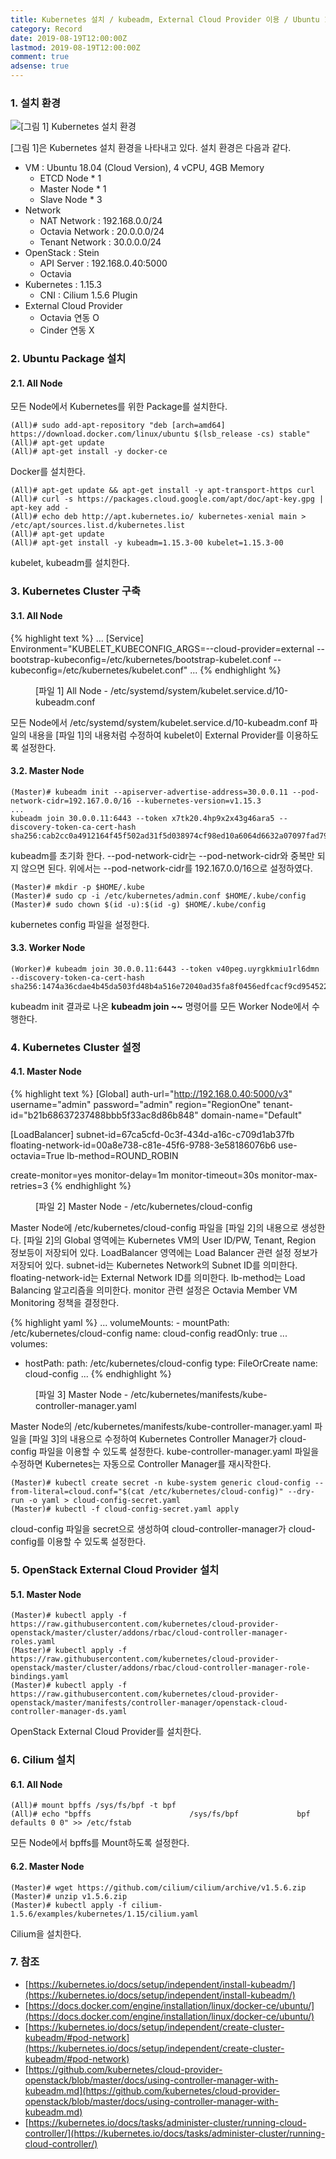 ```yaml
---
title: Kubernetes 설치 / kubeadm, External Cloud Provider 이용 / Ubuntu 18.04, OpenStack 환경
category: Record
date: 2019-08-19T12:00:00Z
lastmod: 2019-08-19T12:00:00Z
comment: true
adsense: true
---
```


### 1. 설치 환경

![[그림 1] Kubernetes 설치 환경]({{site.baseurl}}/images/record/Kubernetes_Install_kubeadm_External_Cloud_Provider_Ubuntu_18.04_OpenStack/Environment.PNG)

[그림 1]은 Kubernetes 설치 환경을 나타내고 있다. 설치 환경은 다음과 같다.
* VM : Ubuntu 18.04 (Cloud Version), 4 vCPU, 4GB Memory
  * ETCD Node * 1
  * Master Node * 1
  * Slave Node * 3
* Network
  * NAT Network : 192.168.0.0/24
  * Octavia Network : 20.0.0.0/24
  * Tenant Network : 30.0.0.0/24
* OpenStack : Stein
  * API Server : 192.168.0.40:5000
  * Octavia
* Kubernetes : 1.15.3
  * CNI : Cilium 1.5.6 Plugin
* External Cloud Provider
  * Octavia 연동 O
  * Cinder 연동 X

### 2. Ubuntu Package 설치

#### 2.1. All Node

모든 Node에서 Kubernetes를 위한 Package를 설치한다.

~~~console
(All)# sudo add-apt-repository "deb [arch=amd64] https://download.docker.com/linux/ubuntu $(lsb_release -cs) stable"
(All)# apt-get update
(All)# apt-get install -y docker-ce
~~~

Docker를 설치한다.

~~~console
(All)# apt-get update && apt-get install -y apt-transport-https curl
(All)# curl -s https://packages.cloud.google.com/apt/doc/apt-key.gpg | apt-key add -
(All)# echo deb http://apt.kubernetes.io/ kubernetes-xenial main > /etc/apt/sources.list.d/kubernetes.list
(All)# apt-get update
(All)# apt-get install -y kubeadm=1.15.3-00 kubelet=1.15.3-00
~~~

kubelet, kubeadm를 설치한다.

### 3. Kubernetes Cluster 구축

#### 3.1. All Node

{% highlight text %}
...
[Service]
Environment="KUBELET_KUBECONFIG_ARGS=--cloud-provider=external --bootstrap-kubeconfig=/etc/kubernetes/bootstrap-kubelet.conf --kubeconfig=/etc/kubernetes/kubelet.conf"
...
{% endhighlight %}
<figure>
<figcaption class="caption">[파일 1] All Node - /etc/systemd/system/kubelet.service.d/10-kubeadm.conf</figcaption>
</figure>

모든 Node에서 /etc/systemd/system/kubelet.service.d/10-kubeadm.conf 파일의 내용을 [파일 1]의 내용처럼 수정하여 kubelet이 External Provider를 이용하도록 설정한다.

#### 3.2. Master Node

~~~console
(Master)# kubeadm init --apiserver-advertise-address=30.0.0.11 --pod-network-cidr=192.167.0.0/16 --kubernetes-version=v1.15.3
...
kubeadm join 30.0.0.11:6443 --token x7tk20.4hp9x2x43g46ara5 --discovery-token-ca-cert-hash sha256:cab2cc0a4912164f45f502ad31f5d038974cf98ed10a6064d6632a07097fad79
~~~

kubeadm를 초기화 한다. --pod-network-cidr는 --pod-network-cidr와 중복만 되지 않으면 된다. 위에서는 --pod-network-cidr를 192.167.0.0/16으로 설정하였다.

~~~console
(Master)# mkdir -p $HOME/.kube 
(Master)# sudo cp -i /etc/kubernetes/admin.conf $HOME/.kube/config
(Master)# sudo chown $(id -u):$(id -g) $HOME/.kube/config
~~~

kubernetes config 파일을 설정한다.

#### 3.3. Worker Node

~~~console
(Worker)# kubeadm join 30.0.0.11:6443 --token v40peg.uyrgkkmiu1rl6dmn --discovery-token-ca-cert-hash sha256:1474a36cdae4b45da503fd48b4a516e72040ad35fa8f0456edfcacf9cd954522
~~~

kubeadm init 결과로 나온 **kubeadm join ~~** 명령어를 모든 Worker Node에서 수행한다.

### 4. Kubernetes Cluster 설정

#### 4.1. Master Node

{% highlight text %}
[Global]
auth-url="http://192.168.0.40:5000/v3"
username="admin"
password="admin"
region="RegionOne"
tenant-id="b21b68637237488bbb5f33ac8d86b848"
domain-name="Default"

[LoadBalancer]
subnet-id=67ca5cfd-0c3f-434d-a16c-c709d1ab37fb
floating-network-id=00a8e738-c81e-45f6-9788-3e58186076b6
use-octavia=True
lb-method=ROUND_ROBIN

create-monitor=yes
monitor-delay=1m
monitor-timeout=30s
monitor-max-retries=3
{% endhighlight %}
<figure>
<figcaption class="caption">[파일 2] Master Node - /etc/kubernetes/cloud-config</figcaption>
</figure>

Master Node에 /etc/kubernetes/cloud-config 파일을 [파일 2]의 내용으로 생성한다. [파일 2]의 Global 영역에는 Kubernetes VM의 User ID/PW, Tenant, Region 정보등이 저장되어 있다. LoadBalancer 영역에는 Load Balancer 관련 설정 정보가 저장되어 있다. subnet-id는 Kubernetes Network의 Subnet ID를 의미한다. floating-network-id는 External Network ID를 의미한다. lb-method는 Load Balancing 알고리즘을 의미한다. monitor 관련 설정은 Octavia Member VM Monitoring 정책을 결정한다.

{% highlight yaml %}
...
    volumeMounts:
    - mountPath: /etc/kubernetes/cloud-config
      name: cloud-config
      readOnly: true
...
  volumes:
  - hostPath:
      path: /etc/kubernetes/cloud-config
      type: FileOrCreate
    name: cloud-config
...
{% endhighlight %}
<figure>
<figcaption class="caption">[파일 3] Master Node - /etc/kubernetes/manifests/kube-controller-manager.yaml</figcaption>
</figure>

Master Node의 /etc/kubernetes/manifests/kube-controller-manager.yaml 파일을 [파일 3]의 내용으로 수정하여 Kubernetes Controller Manager가 cloud-config 파일을 이용할 수 있도록 설정한다. kube-controller-manager.yaml 파일을 수정하면 Kubernetes는 자동으로 Controller Manager를 재시작한다.

~~~console
(Master)# kubectl create secret -n kube-system generic cloud-config --from-literal=cloud.conf="$(cat /etc/kubernetes/cloud-config)" --dry-run -o yaml > cloud-config-secret.yaml
(Master)# kubectl -f cloud-config-secret.yaml apply
~~~

cloud-config 파일을 secret으로 생성하여 cloud-controller-manager가 cloud-config를 이용할 수 있도록 설정한다.

### 5. OpenStack External Cloud Provider 설치

#### 5.1. Master Node

~~~console
(Master)# kubectl apply -f https://raw.githubusercontent.com/kubernetes/cloud-provider-openstack/master/cluster/addons/rbac/cloud-controller-manager-roles.yaml
(Master)# kubectl apply -f https://raw.githubusercontent.com/kubernetes/cloud-provider-openstack/master/cluster/addons/rbac/cloud-controller-manager-role-bindings.yaml
(Master)# kubectl apply -f https://raw.githubusercontent.com/kubernetes/cloud-provider-openstack/master/manifests/controller-manager/openstack-cloud-controller-manager-ds.yaml
~~~

OpenStack External Cloud Provider를 설치한다.

### 6. Cilium 설치

#### 6.1. All Node

~~~console
(All)# mount bpffs /sys/fs/bpf -t bpf
(All)# echo "bpffs                      /sys/fs/bpf             bpf     defaults 0 0" >> /etc/fstab
~~~

모든 Node에서 bpffs를 Mount하도록 설정한다. 

#### 6.2. Master Node

~~~console
(Master)# wget https://github.com/cilium/cilium/archive/v1.5.6.zip
(Master)# unzip v1.5.6.zip
(Master)# kubectl apply -f cilium-1.5.6/examples/kubernetes/1.15/cilium.yaml
~~~

Cilium을 설치한다.

### 7. 참조

* [https://kubernetes.io/docs/setup/independent/install-kubeadm/](https://kubernetes.io/docs/setup/independent/install-kubeadm/)
* [https://docs.docker.com/engine/installation/linux/docker-ce/ubuntu/](https://docs.docker.com/engine/installation/linux/docker-ce/ubuntu/)
* [https://kubernetes.io/docs/setup/independent/create-cluster-kubeadm/#pod-network](https://kubernetes.io/docs/setup/independent/create-cluster-kubeadm/#pod-network)
* [https://github.com/kubernetes/cloud-provider-openstack/blob/master/docs/using-controller-manager-with-kubeadm.md](https://github.com/kubernetes/cloud-provider-openstack/blob/master/docs/using-controller-manager-with-kubeadm.md)
* [https://kubernetes.io/docs/tasks/administer-cluster/running-cloud-controller/](https://kubernetes.io/docs/tasks/administer-cluster/running-cloud-controller/)